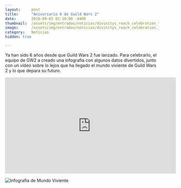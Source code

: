 ```yaml
---
layout:     post
title:      "Aniversario 6 de Guild Wars 2"
date:       2018-09-03 01:10:00 -0400
thumbnail:  /assets/img/entradas/noticias/divinitys_reach_celebration_thumb.jpg
image:      /assets/img/entradas/noticias/divinitys_reach_celebration.jpg
category:   Noticias
hidden: true

---
```


Ya han sido 6 años desde que Guild Wars 2 fue lanzado. Para celebrarlo, el equipo de GW2 a creado una infografia con algunos datos divertidos, junto con un vídeo sobre lo lejos que ha llegado el mundo viviente de Guild Wars 2 y lo que depara su futuro.

<p><iframe width="560" height="315" src="https://www.youtube.com/embed/XuxqDsatNAk" frameborder="0" allow="autoplay; encrypted-media" allowfullscreen></iframe></p>

![Infografia de Mundo Viviente](https://gw2guias.com/assets/img/entradas/noticias/GW2_LW_Inforgraphic_2018_ES-590x3038.jpg "Infografia de Mundo Viviente")
